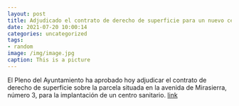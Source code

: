 ```yaml
---
layout: post
title: Adjudicado el contrato de derecho de superficie para un nuevo centro sanitario
date: 2021-07-20 10:00:14
categories: uncategorized
tags:
- random
image: /img/image.jpg
caption: This is a picture
---
```

El Pleno del Ayuntamiento ha aprobado hoy adjudicar el contrato de derecho de superficie sobre la parcela situada en la avenida de Mirasierra, número 3, para la implantación de un centro sanitario.  [link](https://www.ayto-villacanada.es/tu-ayuntamiento/adjudicado-el-contrato-de-derecho-de-superficie-para-un-nuevo-centro-sanitario/)
